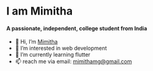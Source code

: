 # I am Mimitha
#### A passionate, independent, college student from India 


- 👋 Hi, I’m [Mimitha](Mimithamg)
- 👀 I’m interested in web development
- 🌱 I’m currently learning flutter
- 📫 reach me via email: mimithamg@gmail.com


